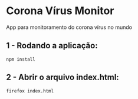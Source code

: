 # Corona Vírus Monitor
App para monitoramento do corona vírus no mundo

## 1 - Rodando a aplicação:
``npm install``

## 2 - Abrir o arquivo index.html:
``firefox index.html``

